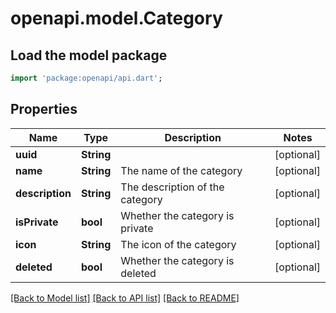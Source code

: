 # openapi.model.Category

## Load the model package
```dart
import 'package:openapi/api.dart';
```

## Properties
Name | Type | Description | Notes
------------ | ------------- | ------------- | -------------
**uuid** | **String** |  | [optional] 
**name** | **String** | The name of the category | [optional] 
**description** | **String** | The description of the category | [optional] 
**isPrivate** | **bool** | Whether the category is private | [optional] 
**icon** | **String** | The icon of the category | [optional] 
**deleted** | **bool** | Whether the category is deleted | [optional] 

[[Back to Model list]](../README.md#documentation-for-models) [[Back to API list]](../README.md#documentation-for-api-endpoints) [[Back to README]](../README.md)


